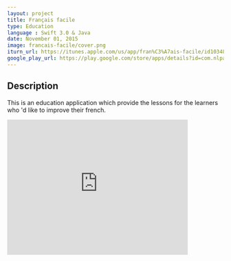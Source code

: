 ```yaml
---
layout: project
title: Français facile
type: Education
language : Swift 3.0 & Java 
date: November 01, 2015
image: francais-facile/cover.png
iturn_url: https://itunes.apple.com/us/app/fran%C3%A7ais-facile/id1034864477?mt=8
google_play_url: https://play.google.com/store/apps/details?id=com.nlpapps.francaisfacile
---
```


## Description

This is an education application which provide the lessons for the learners who 'd like to improve their french.

<iframe width="420" height="315" src="http://www.youtube.com/embed/fZlYpumH5Og" frameborder="0"></iframe>